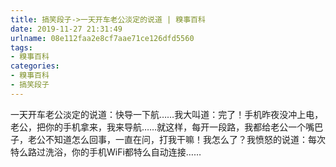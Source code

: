 ```yaml
---
title: 搞笑段子->一天开车老公淡定的说道 | 糗事百科
date: 2019-11-27 21:31:49
urlname: 08e112faa2e8cf7aae71ce126dfd5560
tags: 
- 糗事百科
categories:
- 糗事百科
- 搞笑段子
---
```

一天开车老公淡定的说道：快导一下航……我大叫道：完了！手机昨夜没冲上电，老公，把你的手机拿来，我来导航……就这样，每开一段路，我都给老公一个嘴巴子，老公不知道怎么回事，一直在问，打我干嘛！我怎么了？我愤怒的说道：每次特么路过洗浴，你的手机WiFi都特么自动连接……


